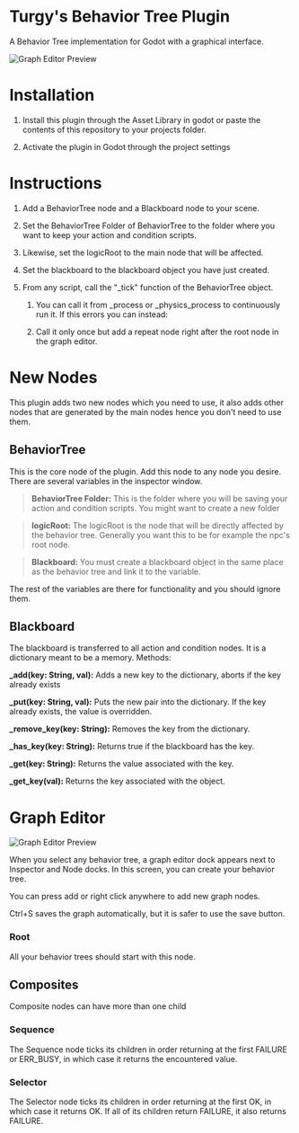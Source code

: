 # Turgy's Behavior Tree Plugin

A Behavior Tree implementation for Godot with a graphical interface. 

![Graph Editor Preview](https://i.imgur.com/UBw86BS.png)

# Installation
  1. Install this plugin through the Asset Library in godot or paste the contents of this repository to your projects folder.
  
  2. Activate the plugin in Godot through the project settings
 
# Instructions
  1. Add a BehaviorTree node and a Blackboard node to your scene. 
  
  2. Set the BehaviorTree Folder of BehaviorTree to the folder where you want to keep your action and condition scripts.
  
  3. Likewise, set the logicRoot to the main node that will be affected.
  
  4. Set the blackboard to the blackboard object you have just created.
  
  5. From any script, call the "_tick" function of the BehaviorTree object.
  
      1) You can call it from _process or _physics_process to continuously run it. If this errors you can instead:
      
      2) Call it only once but add a repeat node right after the root node in the graph editor.

# New Nodes
  This plugin adds two new nodes which you need to use, it also adds other nodes that are generated by the main nodes hence you don't need to use them.
## BehaviorTree
  This is the core node of the plugin. Add this node to any node you desire. There are several variables in the inspector window.
  >**BehaviorTree Folder:** This is the folder where you will be saving your action and condition scripts. You might want to create a new folder
  
  >**logicRoot:** The logicRoot is the node that will be directly affected by the behavior tree. Generally you want this to be for example the npc's root node.
  
  >**Blackboard:** You must create a blackboard object in the same place as the behavior tree and link it to the variable.
  
  The rest of the variables are there for functionality and you should ignore them.
## Blackboard
  The blackboard is transferred to all action and condition nodes. It is a dictionary meant to be a memory.
  Methods:
  
  **_add(key: String, val):** Adds a new key to the dictionary, aborts if the key already exists
  
  **_put(key: String, val):** Puts the new pair into the dictionary. If the key already exists, the value is overridden.
  
  **_remove_key(key: String):** Removes the key from the dictionary.
  
  **_has_key(key: String):** Returns true if the blackboard has the key.
  
  **_get(key: String):** Returns the value associated with the key.
  
  **_get_key(val):** Returns the key associated with the object.
 
# Graph Editor
![Graph Editor Preview](https://i.imgur.com/NTAgPVy.png)
  
  When you select any behavior tree, a graph editor dock appears next to Inspector and Node docks. In this screen, you can create your behavior tree. 
  
  You can press add or right click anywhere to add new graph nodes.
  
  Ctrl+S saves the graph automatically, but it is safer to use the save button.
### Root
  All your behavior trees should start with this node.
## Composites
  Composite nodes can have more than one child
### Sequence
  The Sequence node ticks its children in order returning at the first FAILURE or ERR_BUSY, in which case it returns the encountered value.
### Selector
  The Selector node ticks its children in order returning at the first OK, in which case it returns OK.
  If all of its children return FAILURE, it also returns FAILURE.
  
  
  
  
  
